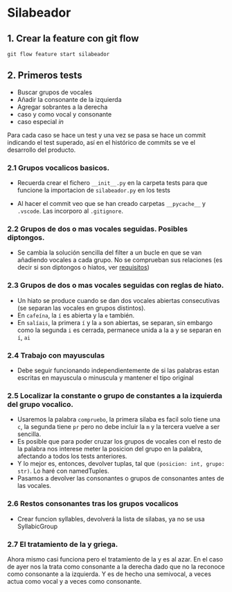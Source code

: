 # Silabeador

## 1. Crear la feature con git flow

```
git flow feature start silabeador
```

## 2. Primeros tests

- Buscar grupos de vocales
- Añadir la consonante de la izquierda
- Agregar sobrantes a la derecha
- caso y como vocal y consonante
- caso especial *in*

Para cada caso se hace un test y una vez se pasa se hace un commit indicando el test superado, así en el histórico de commits se ve el desarrollo del producto.

### 2.1 Grupos vocalicos basicos.

- Recuerda crear el fichero `__init__.py` en la carpeta tests para que funcione la importacion de `silabeador.py` en los tests

- Al hacer el commit veo que se han creado carpetas `__pycache__` y `.vscode`. Las incorporo al `.gitignore`.

### 2.2 Grupos de dos o mas vocales seguidas. Posibles diptongos.
- Se cambia la solución sencilla del filter a un bucle en que se van añadiendo vocales a cada grupo. No se comprueban sus relaciones (es decir si son diptongos o hiatos, ver [requisitos](requisitos.pdf))

### 2.3 Grupos de dos o mas vocales seguidas con reglas de hiato.
- Un hiato se produce cuando se dan dos vocales abiertas consecutivas (se separan las vocales en grupos distintos).
- En `cafeína`, la `í` es abierta y la `e` también.
- En `salíais`, la primera `í` y la `a` son abiertas, se separan, sin embargo como la segunda `i` es cerrada, permanece unida a la a y se separan en `í`, `ai`

### 2.4 Trabajo con mayusculas
- Debe seguir funcionando independientemente de si las palabras estan escritas en mayuscula o minuscula y mantener el tipo original

### 2.5 Localizar la constante o grupo de constantes a la izquierda del grupo vocalico.
- Usaremos la palabra `compruebo`, la primera silaba es facil solo tiene una `c`, la segunda tiene `pr` pero no debe incluir la `m` y la tercera vuelve a ser sencilla. 
- Es posible que para poder cruzar los grupos de vocales con el resto de la palabra nos interese meter la posicion del grupo en la palabra, afectando a todos los tests anteriores.
- Y lo mejor es, entonces, devolver tuplas, tal que `(posicion: int, grupo: str)`. Lo haré con namedTuples.
- Pasamos a devolver las consonantes o grupos de consonantes antes de las vocales.

### 2.6 Restos consonantes tras los grupos vocalicos

- Crear funcion syllables, devolverá la lista de silabas, ya no se usa SyllabicGroup

### 2.7 El tratamiento de la y griega.

Ahora mismo casi funciona pero el tratamiento de la y es al azar. En el caso de ayer nos la trata como consonante a la derecha dado que no la reconoce como consonante a la izquierda. Y es de hecho una semivocal, a veces actua como vocal y a veces como consonante.
